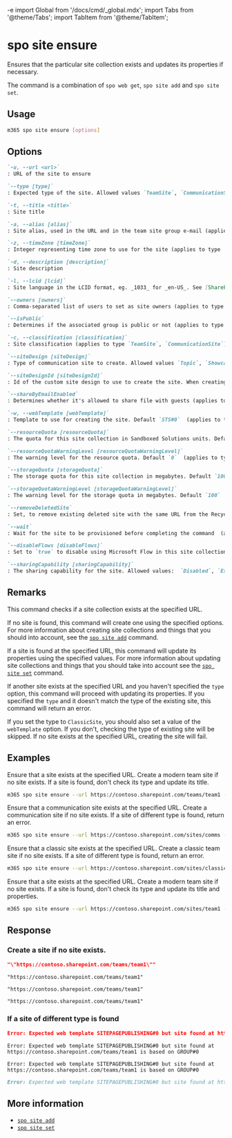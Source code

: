 -e <!-- DISCLAIMER: All secrets, passwords, and sensitive values in this document are examples only and not real credentials. -->
import Global from '/docs/cmd/_global.mdx';
import Tabs from '@theme/Tabs';
import TabItem from '@theme/TabItem';

# spo site ensure

Ensures that the particular site collection exists and updates its properties if necessary.

The command is a combination of `spo web get`, `spo site add` and `spo site set`.

## Usage

```sh
m365 spo site ensure [options]
```

## Options

```md definition-list
`-u, --url <url>`
: URL of the site to ensure

`--type [type]`
: Expected type of the site. Allowed values `TeamSite`, `CommunicationSite`, `ClassicSite`. If not specified, will not check the type of the site if one exists at the specified URL.

`-t, --title <title>`
: Site title

`-a, --alias [alias]`
: Site alias, used in the URL and in the team site group e-mail (applies to type `TeamSite`)

`-z, --timeZone [timeZone]`
: Integer representing time zone to use for the site (applies to type `ClassicSite`)

`-d, --description [description]`
: Site description

`-l, --lcid [lcid]`
: Site language in the LCID format, eg. _1033_ for _en-US_. See [SharePoint documentation](https://support.microsoft.com/en-us/office/EXAMPLE_SECRET_VALUE_PLACEHOLDER) for the list of supported languages

`--owners [owners]`
: Comma-separated list of users to set as site owners (applies to type TeamSite, ClassicSite)

`--isPublic`
: Determines if the associated group is public or not (applies to type `TeamSite`)

`-c, --classification [classification]`
: Site classification (applies to type `TeamSite`, `CommunicationSite`)

`--siteDesign [siteDesign]`
: Type of communication site to create. Allowed values `Topic`, `Showcase`, `Blank`, default `Topic`. Used only for creating site when one doesn't exist.

`--siteDesignId [siteDesignId]`
: Id of the custom site design to use to create the site. When creating a communication site, specify either `siteDesign` or `siteDesignId` (applies to type `CommunicationSite`)

`--shareByEmailEnabled`
: Determines whether it's allowed to share file with guests (applies to type `CommunicationSite`)

`-w, --webTemplate [webTemplate]`
: Template to use for creating the site. Default `STS#0`  (applies to type `ClassicSite`)

`--resourceQuota [resourceQuota]`
: The quota for this site collection in Sandboxed Solutions units. Default `0`  (applies to type `ClassicSite`)

`--resourceQuotaWarningLevel [resourceQuotaWarningLevel]`
: The warning level for the resource quota. Default `0`  (applies to type `ClassicSite`)

`--storageQuota [storageQuota]`
: The storage quota for this site collection in megabytes. Default `100`  (applies to type `ClassicSite`)

`--storageQuotaWarningLevel [storageQuotaWarningLevel]`
: The warning level for the storage quota in megabytes. Default `100`  (applies to type `ClassicSite`)

`--removeDeletedSite`
: Set, to remove existing deleted site with the same URL from the Recycle Bin  (applies to type `ClassicSite`)

`--wait`
: Wait for the site to be provisioned before completing the command  (applies to type `ClassicSite`)

`--disableFlows [disableFlows]`
: Set to `true` to disable using Microsoft Flow in this site collection

`--sharingCapability [sharingCapability]`
: The sharing capability for the site. Allowed values:  `Disabled`, `ExternalUserSharingOnly`, `ExternalUserAndGuestSharing`, `ExistingExternalUserSharingOnly`.
```

<Global />

## Remarks

This command checks if a site collection exists at the specified URL.

If no site is found, this command will create one using the specified options. For more information about creating site collections and things that you should into account, see the [`spo site add`](./site-add.mdx) command.

If a site is found at the specified URL, this command will update its properties using the specified values. For more information about updating site collections and things that you should take into account see the [`spo site set`](./site-set.mdx) command.

If another site exists at the specified URL and you haven't specified the `type` option, this command will proceed with updating its properties. If you specified the `type` and it doesn't match the type of the existing site, this command will return an error.

If you set the type to `ClassicSite`, you should also set a value of the `webTemplate` option. If you don't, checking the type of existing site will be skipped. If no site exists at the specified URL, creating the site will fail.

## Examples

Ensure that a site exists at the specified URL. Create a modern team site if no site exists. If a site is found, don't check its type and update its title.

```sh
m365 spo site ensure --url https://contoso.sharepoint.com/teams/team1 --alias team1 --title "Team 1"
```

Ensure that a communication site exists at the specified URL. Create a communication site if no site exists. If a site of different type is found, return an error.

```sh
m365 spo site ensure --url https://contoso.sharepoint.com/sites/comms --title Comms --type CommunicationSite
```

Ensure that a classic site exists at the specified URL. Create a classic team site if no site exists. If a site of different type is found, return an error.

```sh
m365 spo site ensure --url https://contoso.sharepoint.com/sites/classic --title Classic --type ClassicSite
```

Ensure that a site exists at the specified URL. Create a modern team site if no site exists. If a site is found, don't check its type and update its title and properties.

```sh
m365 spo site ensure --url https://contoso.sharepoint.com/sites/team1 --alias team1 --title "Team 1" --isPublic --shareByEmailEnabled
```

## Response

### Create a site if no site exists.

<Tabs>
  <TabItem value="JSON">

  ```json
  "\"https://contoso.sharepoint.com/teams/team1\""
  ```

  </TabItem>
  <TabItem value="Text">

  ```text
  "https://contoso.sharepoint.com/teams/team1"
  ```

  </TabItem>
  <TabItem value="CSV">

  ```csv
  "https://contoso.sharepoint.com/teams/team1"
  ```

  </TabItem>
  <TabItem value="Markdown">

  ```md
  "https://contoso.sharepoint.com/teams/team1"
  ```

  </TabItem>
</Tabs>

### If a site of different type is found

<Tabs>
  <TabItem value="JSON">

  ```json
  Error: Expected web template SITEPAGEPUBLISHING#0 but site found at https://contoso.sharepoint.com/teams/team1 is based on GROUP#0
  ```

  </TabItem>
  <TabItem value="Text">

  ```text
  Error: Expected web template SITEPAGEPUBLISHING#0 but site found at https://contoso.sharepoint.com/teams/team1 is based on GROUP#0
  ```

  </TabItem>
  <TabItem value="CSV">

  ```csv
  Error: Expected web template SITEPAGEPUBLISHING#0 but site found at https://contoso.sharepoint.com/teams/team1 is based on GROUP#0
  ```

  </TabItem>
  <TabItem value="Markdown">

  ```md
  Error: Expected web template SITEPAGEPUBLISHING#0 but site found at https://contoso.sharepoint.com/teams/team1 is based on GROUP#0
  ```

  </TabItem>
</Tabs>

## More information

- [`spo site add`](./site-add.mdx)
- [`spo site set`](./site-set.mdx)
